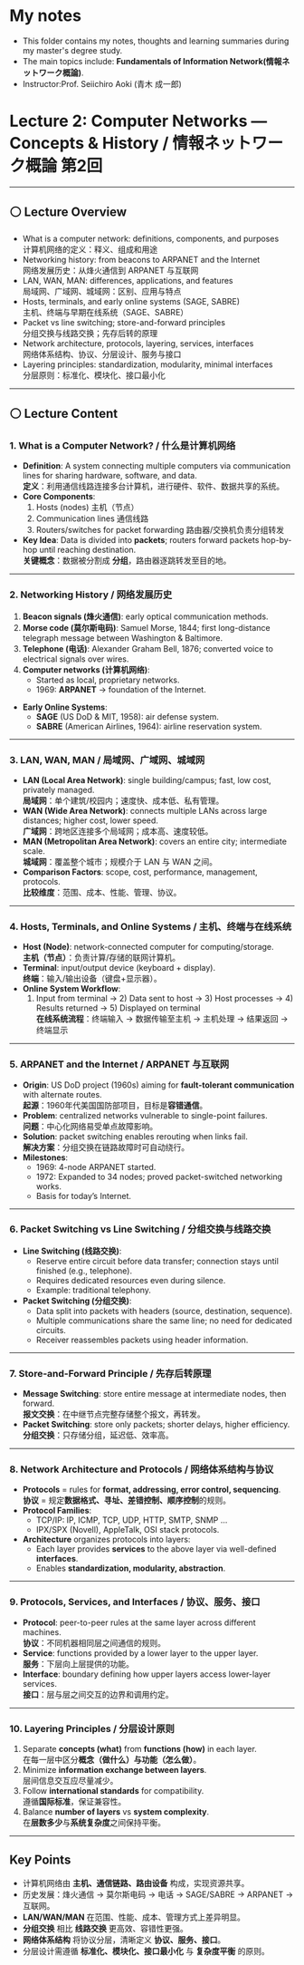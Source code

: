 #  My notes
- This folder contains my notes, thoughts and learning summaries during my master's degree study.
- The main topics include: **Fundamentals of Information Network(情報ネットワーク概論)**.
- Instructor:Prof. Seiichiro Aoki (青木 成一郎)  

# Lecture 2: Computer Networks — Concepts & History / 情報ネットワーク概論 第2回  

---

## ⚪ Lecture Overview 
- What is a computer network: definitions, components, and purposes  
  计算机网络的定义：释义、组成和用途  
- Networking history: from beacons to ARPANET and the Internet  
  网络发展历史：从烽火通信到 ARPANET 与互联网  
- LAN, WAN, MAN: differences, applications, and features  
  局域网、广域网、城域网：区别、应用与特点  
- Hosts, terminals, and early online systems (SAGE, SABRE)  
  主机、终端与早期在线系统（SAGE、SABRE）  
- Packet vs line switching; store-and-forward principles  
  分组交换与线路交换；先存后转的原理  
- Network architecture, protocols, layering, services, interfaces  
  网络体系结构、协议、分层设计、服务与接口  
- Layering principles: standardization, modularity, minimal interfaces  
  分层原则：标准化、模块化、接口最小化  

---

## ⚪ Lecture Content 

### 1. What is a Computer Network? / 什么是计算机网络
- **Definition**: A system connecting multiple computers via communication lines for sharing hardware, software, and data.  
  **定义**：利用通信线路连接多台计算机，进行硬件、软件、数据共享的系统。  
- **Core Components**:  
  1) Hosts (nodes) 主机（节点）  
  2) Communication lines 通信线路  
  3) Routers/switches for packet forwarding 路由器/交换机负责分组转发  
- **Key Idea**: Data is divided into **packets**; routers forward packets hop-by-hop until reaching destination.  
  **关键概念**：数据被分割成 **分组**，路由器逐跳转发至目的地。

---

### 2. Networking History / 网络发展历史
1. **Beacon signals (烽火通信)**: early optical communication methods.  
2. **Morse code (莫尔斯电码)**: Samuel Morse, 1844; first long-distance telegraph message between Washington & Baltimore.  
3. **Telephone (电话)**: Alexander Graham Bell, 1876; converted voice to electrical signals over wires.  
4. **Computer networks (计算机网络)**:  
   - Started as local, proprietary networks.  
   - 1969: **ARPANET** → foundation of the Internet.  
- **Early Online Systems**:  
  - **SAGE** (US DoD & MIT, 1958): air defense system.  
  - **SABRE** (American Airlines, 1964): airline reservation system.  

---

### 3. LAN, WAN, MAN / 局域网、广域网、城域网
- **LAN (Local Area Network)**: single building/campus; fast, low cost, privately managed.  
  **局域网**：单个建筑/校园内；速度快、成本低、私有管理。  
- **WAN (Wide Area Network)**: connects multiple LANs across large distances; higher cost, lower speed.  
  **广域网**：跨地区连接多个局域网；成本高、速度较低。  
- **MAN (Metropolitan Area Network)**: covers an entire city; intermediate scale.  
  **城域网**：覆盖整个城市；规模介于 LAN 与 WAN 之间。  
- **Comparison Factors**: scope, cost, performance, management, protocols.  
  **比较维度**：范围、成本、性能、管理、协议。

---

### 4. Hosts, Terminals, and Online Systems / 主机、终端与在线系统
- **Host (Node)**: network-connected computer for computing/storage.  
  **主机（节点）**：负责计算/存储的联网计算机。  
- **Terminal**: input/output device (keyboard + display).  
  **终端**：输入/输出设备（键盘+显示器）。  
- **Online System Workflow**:  
  1) Input from terminal → 2) Data sent to host → 3) Host processes → 4) Results returned → 5) Displayed on terminal  
  **在线系统流程**：终端输入 → 数据传输至主机 → 主机处理 → 结果返回 → 终端显示  

---

### 5. ARPANET and the Internet / ARPANET 与互联网
- **Origin**: US DoD project (1960s) aiming for **fault-tolerant communication** with alternate routes.  
  **起源**：1960年代美国国防部项目，目标是**容错通信**。  
- **Problem**: centralized networks vulnerable to single-point failures.  
  **问题**：中心化网络易受单点故障影响。  
- **Solution**: packet switching enables rerouting when links fail.  
  **解决方案**：分组交换在链路故障时可自动绕行。  
- **Milestones**:  
  - 1969: 4-node ARPANET started.  
  - 1972: Expanded to 34 nodes; proved packet-switched networking works.  
  - Basis for today’s Internet.  

---

### 6. Packet Switching vs Line Switching / 分组交换与线路交换
- **Line Switching (线路交换)**:  
  - Reserve entire circuit before data transfer; connection stays until finished (e.g., telephone).  
  - Requires dedicated resources even during silence.  
  - Example: traditional telephony.  
- **Packet Switching (分组交换)**:  
  - Data split into packets with headers (source, destination, sequence).  
  - Multiple communications share the same line; no need for dedicated circuits.  
  - Receiver reassembles packets using header information.  

---

### 7. Store-and-Forward Principle / 先存后转原理
- **Message Switching**: store entire message at intermediate nodes, then forward.  
  **报文交换**：在中继节点完整存储整个报文，再转发。  
- **Packet Switching**: store only packets; shorter delays, higher efficiency.  
  **分组交换**：只存储分组，延迟低、效率高。  

---

### 8. Network Architecture and Protocols / 网络体系结构与协议
- **Protocols** = rules for **format, addressing, error control, sequencing**.  
  **协议** = 规定**数据格式、寻址、差错控制、顺序控制**的规则。  
- **Protocol Families**:  
  - TCP/IP: IP, ICMP, TCP, UDP, HTTP, SMTP, SNMP …  
  - IPX/SPX (Novell), AppleTalk, OSI stack protocols.  
- **Architecture** organizes protocols into layers:  
  - Each layer provides **services** to the above layer via well-defined **interfaces**.  
  - Enables **standardization, modularity, abstraction**.

---

### 9. Protocols, Services, and Interfaces / 协议、服务、接口
- **Protocol**: peer-to-peer rules at the same layer across different machines.  
  **协议**：不同机器相同层之间通信的规则。  
- **Service**: functions provided by a lower layer to the upper layer.  
  **服务**：下层向上层提供的功能。  
- **Interface**: boundary defining how upper layers access lower-layer services.  
  **接口**：层与层之间交互的边界和调用约定。

---

### 10. Layering Principles / 分层设计原则
1. Separate **concepts (what)** from **functions (how)** in each layer.  
   在每一层中区分**概念（做什么）**与**功能（怎么做）**。  
2. Minimize **information exchange between layers**.  
   层间信息交互应尽量减少。  
3. Follow **international standards** for compatibility.  
   遵循**国际标准**，保证兼容性。  
4. Balance **number of layers** vs **system complexity**.  
   在**层数多少**与**系统复杂度**之间保持平衡。  

---

## Key Points 
- 计算机网络由 **主机、通信链路、路由设备** 构成，实现资源共享。  
- 历史发展：烽火通信 → 莫尔斯电码 → 电话 → SAGE/SABRE → ARPANET → 互联网。  
- **LAN/WAN/MAN** 在范围、性能、成本、管理方式上差异明显。  
- **分组交换** 相比 **线路交换** 更高效、容错性更强。  
- **网络体系结构** 将协议分层，清晰定义 **协议、服务、接口**。  
- 分层设计需遵循 **标准化、模块化、接口最小化** 与 **复杂度平衡** 的原则。  
